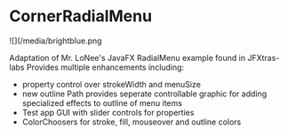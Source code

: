 # CornerRadialMenu
![](/media/brightblue.png

Adaptation of Mr. LoNee's JavaFX RadialMenu example found in JFXtras-labs
Provides multiple enhancements including: 

- property control over strokeWidth and menuSize
- new outline Path provides seperate controllable graphic for adding specialized effects to outline of menu items
- Test app GUI with slider controls for properties
- ColorChoosers for stroke, fill, mouseover and outline colors
